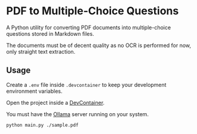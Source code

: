 # PDF to Multiple-Choice Questions

A Python utility for converting PDF documents into multiple-choice questions stored in Markdown files.

The documents must be of decent quality as no OCR is performed for now, only straight text extraction.

## Usage

Create a `.env` file inside `.devcontainer` to keep your development environment variables.

Open the project inside a [DevContainer](https://code.visualstudio.com/docs/devcontainers/containers).

You must have the [Ollama](https://github.com/ollama/ollama) server running on your system.

```bash
python main.py ./sample.pdf
```

